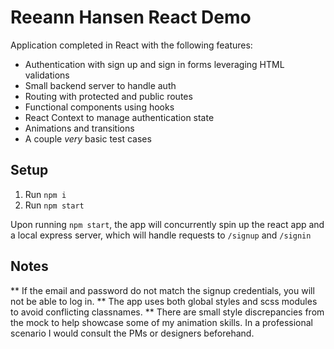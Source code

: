 # Reeann Hansen React Demo

Application completed in React with the following features:

- Authentication with sign up and sign in forms leveraging HTML validations
- Small backend server to handle auth
- Routing with protected and public routes
- Functional components using hooks
- React Context to manage authentication state
- Animations and transitions
- A couple _very_ basic test cases

## Setup

1. Run `npm i`
2. Run `npm start`

Upon running `npm start`, the app will concurrently spin up the react app and a local express server, which will handle requests to `/signup` and `/signin`

## Notes

** If the email and password do not match the signup credentials, you will not be able to log in.
** The app uses both global styles and scss modules to avoid conflicting classnames.
\*\* There are small style discrepancies from the mock to help showcase some of my animation skills. In a professional scenario I would consult the PMs or designers beforehand.
